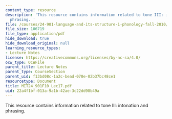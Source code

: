 ```yaml
---
content_type: resource
description: 'This resource contains information related to tone III: intonation and
  phrasing. '
file: /courses/24-901-language-and-its-structure-i-phonology-fall-2010/22a4f1bf013a9a1b42ae3c22dd98b49a_MIT24_901F10_Lec17.pdf
file_size: 106719
file_type: application/pdf
hide_download: true
hide_download_original: null
learning_resource_types:
- Lecture Notes
license: https://creativecommons.org/licenses/by-nc-sa/4.0/
ocw_type: OCWFile
parent_title: Lecture Notes
parent_type: CourseSection
parent_uid: f13bd08c-1a2c-bead-070e-02b37bc48ce1
resourcetype: Document
title: MIT24_901F10_Lec17.pdf
uid: 22a4f1bf-013a-9a1b-42ae-3c22dd98b49a
---
```

This resource contains information related to tone III: intonation and phrasing. 